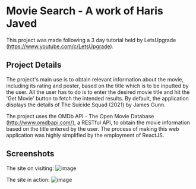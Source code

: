 # Movie Search - A work of Haris Javed

This project was made following a 3 day tutorial held by LetsUpgrade (https://www.youtube.com/c/LetsUpgrade).

## Project Details
The project's main use is to obtain relevant information about the movie, including its rating and poster, based on the title which is to be inputted by the user. All the user has to do is to enter the desired movie title and hit the 'Get Movie' button to fetch the intended results. By default, the application displays the details of The Suicide Squad (2021) by James Gunn.

The project uses the OMDb API - The Open Movie Database (http://www.omdbapi.com/), a RESTful API, to obtain the movie information based on the title entered by the user.
The process of making this web application was highly simplified by the employment of ReactJS.

## Screenshots

The site on visiting:
![image](https://user-images.githubusercontent.com/72334266/145678336-3cdac348-5435-485a-a361-e1c3ccfbe212.png)

The site in action:
![image](https://user-images.githubusercontent.com/72334266/145678295-24267da6-5575-4dee-b21b-b98f69f56296.png)


